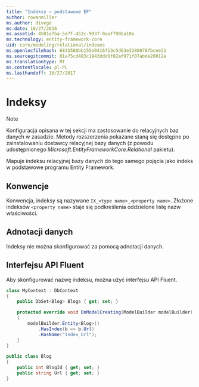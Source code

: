 ```yaml
---
title: "Indeksy — podstawowe EF"
author: rowanmiller
ms.author: divega
ms.date: 10/27/2016
ms.assetid: 4581e7ba-5e7f-452c-9937-0aaf790ba10a
ms.technology: entity-framework-core
uid: core/modeling/relational/indexes
ms.openlocfilehash: 683b580bb155e0416f13c5d63e3280078fbcee21
ms.sourcegitcommit: 01a75cd483c1943ddd6f82af971f07abde20912e
ms.translationtype: MT
ms.contentlocale: pl-PL
ms.lasthandoff: 10/27/2017
---
```

# <a name="indexes"></a>Indeksy

> [!NOTE]  
> Konfiguracja opisana w tej sekcji ma zastosowanie do relacyjnych baz danych w zasadzie. Metody rozszerzenia pokazane staną się dostępne po zainstalowaniu dostawcy relacyjnej bazy danych (z powodu udostępnionego *Microsoft.EntityFrameworkCore.Relational* pakietu).

Mapuje indeksu relacyjnej bazy danych do tego samego pojęcia jako indeks w podstawowe programu Entity Framework.

## <a name="conventions"></a>Konwencje

Konwencja, indeksy są nazywane `IX_<type name>_<property name>`. Złożone indeksów `<property name>` staje się podkreślenia oddzielone listę nazw właściwości.

## <a name="data-annotations"></a>Adnotacji danych

Indeksy nie można skonfigurować za pomocą adnotacji danych.

## <a name="fluent-api"></a>Interfejsu API Fluent

Aby skonfigurować nazwę indeksu, można użyć interfejsu API Fluent.

<!-- [!code-csharp[Main](samples/core/relational/Modeling/FluentAPI/Samples/Relational/IndexName.cs?highlight=9)] -->
``` csharp
class MyContext : DbContext
{
    public DbSet<Blog> Blogs { get; set; }

    protected override void OnModelCreating(ModelBuilder modelBuilder)
    {
        modelBuilder.Entity<Blog>()
            .HasIndex(b => b.Url)
            .HasName("Index_Url");
    }
}

public class Blog
{
    public int BlogId { get; set; }
    public string Url { get; set; }
}
```
